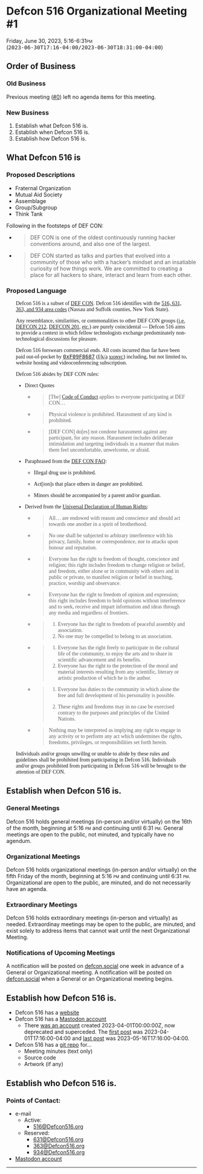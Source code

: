 # Defcon 516 Organizational Meeting #1
Friday, June 30, 2023, 5:16-6:31<abbr style="text-transform: lowercase; font-variant: small-caps;">pm</abbr><br />(<tt>2023-06-30T17:16-04:00/2023-06-30T18:31:00-04:00</tt>)

## Order of Business 
### Old Business
Previous meeting ([#0](../2023-05-16.md)) left no agenda items for this meeting.
### New Business
1. Establish what Defcon 516 is.
1. Establish when Defcon 516 is.
1. Establish how Defcon 516 is.
## What Defcon 516 is
### Proposed Descriptions
* Fraternal Organization
* Mutual Aid Society
* Assemblage
* Group/Subgroup
* Think Tank

Following in the footsteps of DEF CON:

* <blockquote cite="http://defcon.org">DEF CON is one of the oldest continuously running hacker conventions around, and also one of the largest.</blockquote>

* <blockquote cite="https://defcon.org/html/defcon-31/dc-31-news.html#dc-31-comm">DEF CON started as talks and parties that evolved into a community of those who with a hacker’s mindset and an insatiable curiosity of how things work. We are committed to creating a place for all hackers to share, interact and learn from each other.</blockquote>

### Proposed Language
<div style="margin: 0% 5%; font-family: serif;">
Defcon 516 is a subset of <a href="https://defcon.org">DEF CON</a>.  Defcon 516 identifies with the <a href="https://www.nationalnanpa.com/area_code_maps/display.html?ny">516, 631, 363, and 934 area codes</a> (Nassau and Suffolk counties, New York State).

Any resemblance, similarities, or commonalities to other DEF CON groups (<abbr title="id est">i.e.</abbr> <a href="https://forum.defcon.org/node/231675">DEFCON 212</a>, <a href="https://forum.defcon.org/node/231132">DEFCON 201</a>, <abbr title="et cetera">etc.</abbr>) are purely coincidental &mdash; Defcon 516 aims to provide a context in which fellow technologists exchange predominately non-technological discussions for pleasure.

Defcon 516 forswears commercial ends.  All costs incurred thus far have been paid out-of-pocket by <tt><a href="https://defcon.social/@0xF09F8687">0xF09F8687</a></tt> (<abbr title="formerly known as">f/k/a</abbr> <a href="https://twitter.com/XioNYC">x&#x0131;o&#x0274;&#x028F;&#x1D04;</a>) including, but not limited to, website hosting and videoconferencing subscription.

Defcon 516 abides by DEF CON rules:

* Direct Quotes

	* <blockquote cite="https://defcon.org/html/links/dc-faq/dc-faq.html">[The] <a href="https://defcon.org/html/links/dc-code-of-conduct.html">Code of Conduct</a> applies to everyone participating at DEF CON&hellip;</blockquote>

	* <blockquote cite="https://defcon.org/html/links/dc-faq/dc-faq.html">Physical violence is prohibited.  Harassment of any kind is prohibited.</blockquote>

	* <blockquote cite="https://defcon.org/html/links/dc-code-of-conduct.html">[DEF CON] do[es] not condone harassment against any participant, for any reason.  Harassment includes deliberate intimidation and targeting individuals in a manner that makes them feel uncomfortable, unwelcome, or afraid.</blockquote>

* Paraphrased from the [DEF CON FAQ](https://defcon.org/html/links/dc-faq/dc-faq.html):

	* Illegal drug use is prohibited.

	* Act[ion]s that place others in danger are prohibited.

	* Minors should be accompanied by a parent and/or guardian.

* Derived from the [Universal Declaration of Human Rights](https://www.ohchr.org/en/human-rights/universal-declaration/translations/english):

	* <blockquote cite="https://www.ohchr.org/en/human-rights/universal-declaration/translations/english#a1">All&hellip; are endowed with reason and conscience and should act towards one another in a spirit of brotherhood.</blockquote>

	* <blockquote cite="https://www.ohchr.org/en/human-rights/universal-declaration/translations/english#a12">No one shall be subjected to arbitrary interference with his privacy, family, home or correspondence, nor to attacks upon honour and reputation.</blockquote>

	* <blockquote cite="https://www.ohchr.org/en/human-rights/universal-declaration/translations/english#a18">Everyone has the right to freedom of thought, conscience and religion; this right includes freedom to change religion or belief, and freedom, either alone or in community with others and in public or private, to manifest religion or belief in teaching, practice, worship and observance.</blockquote>

	* <blockquote cite="https://www.ohchr.org/en/human-rights/universal-declaration/translations/english#a19">Everyone has the right to freedom of opinion and expression; this right includes freedom to hold opinions without interference and to seek, receive and impart information and ideas through any media and regardless of frontiers.</blockquote>

	* <blockquote cite="https://www.ohchr.org/en/human-rights/universal-declaration/translations/english#a20">

		1. Everyone has the right to freedom of peaceful assembly and association.
		1. No one may be compelled to belong to an association.</blockquote>

	* <blockquote cite="https://www.ohchr.org/en/human-rights/universal-declaration/translations/english#a27">

		1. Everyone has the right freely to participate in the cultural life of the community, to enjoy the arts and to share in scientific advancement and its benefits.		
		1. Everyone has the right to the protection of the moral and material interests resulting from any scientific, literary or artistic production of which he is the author.</blockquote>

	* <blockquote cite="https://www.ohchr.org/en/human-rights/universal-declaration/translations/english#a29">
		
		1. Everyone has duties to the community in which alone the free and full development of his personality is possible.

		3. These rights and freedoms may in no case be exercised contrary to the purposes and principles of the United Nations.</blockquote>

	* <blockquote cite="https://www.ohchr.org/en/human-rights/universal-declaration/translations/english#a30">Nothing may be interpreted as implying any right to engage in any activity or to perform any act which undermines the rights, freedoms, privileges, or responsibilities set forth herein.</blockquote>

Individuals and/or groups unwillng or unable to abide by these rules and guidelines shall be prohibited from participating in Defcon 516.  Individuals and/or groups prohibited from participating in Defcon 516 will be brought to the attention of DEF CON.</div>

## Establish when Defcon 516 is.

### General Meetings
Defcon 516 holds general meetings (in-person and/or virtually) on the 16th of the month, beginning at 5:16 <abbr style="text-transform: lowercase; font-variant: small-caps;">pm</abbr> and continuing until 6:31 <abbr style="text-transform: lowercase; font-variant: small-caps;">pm</abbr>.  General meetings are open to the public, not minuted, and typically have no agendum.

### Organizational Meetings
Defcon 516 holds organizational meetings (in-person and/or virtually) on the fifth Friday of the month, beginning at 5:16 <abbr style="text-transform: lowercase; font-variant: small-caps;">pm</abbr> and continuing until 6:31 <abbr style="text-transform: lowercase; font-variant: small-caps;">pm</abbr>.  Organizational are open to the public, are minuted, and do not necessarily have an agenda.

### Extraordinary Meetings
Defcon 516 holds extraordinary meetings (in-person and virtually) as needed.  Extraordinay meetings may be open to the public, are minuted, and exist solely to address items that cannot wait until the next Organizational Meeting.

### Notifications of Upcoming Meetings
A notification will be posted on [defcon.social](https://defcon.social/@Defcon516) one week in advance of a General or Organizational meeting.  A notification will be posted on [defcon.social](https://defcon.social/@Defcon516) when a General or an Organizational meeting begins.  

## Establish how Defcon 516 is.
* Defcon 516 has a [website](https://Defcon516.org)
* Defcon 516 has a [Mastodon account](https://defcon.social/@Defcon516)
	* There [was an account](https://defcon.social/@DC516) created 2023-04-01T00:00:00Z, now deprecated and superceded.  The [first post](https://defcon.social/@DC516/110125634055707872) was 2023-04-01T17:16:00-04:00 and [last post](https://defcon.social/@DC516/110380417785640076) was 2023-05-16T17:16:00-04:00.
* Defcon 516 has a [git repo](https://github.com/Defcon516) for...
	* Meeting minutes (text only)
	* Source code
	* Artwork (if any)
## Establish who Defcon 516 is.

### Points of Contact:
* e-mail
	* Active:
		* [516&#x40;Defcon516&#x2e;org](mailto:516@Defcon516.org?X-Scrape=true&subject=)
	* Reserved:
		* [631&#x40;Defcon516&#x2e;org](mailto:631@Defcon516.org?X-Scraped=true&subject=)
		* [363&#x40;Defcon516&#x2e;org](mailto:363@Defcon516.org?X-Scraped=true&subject=)
		* [934&#x40;Defcon516&#x2e;org](mailto:934@Defcon516.org?X-Scraped=true&subject=)
* [Mastodon account](https://defcon.social/@Defcon516)
---

